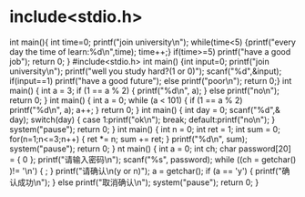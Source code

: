 # include<stdio.h>
int main(){
int time=0;
printf("join university\n");
while(time<5)
{printf("every day the time of learn:%d\n",time);
time++;}
if(time>=5)
printf("have a good job");
return 0;
}
#include<stdio.h>
int main()
{int input=0;
printf("join university\n");
printf("well you study hard?(1 or 0)");
scanf("%d",&input);
if(input==1)
printf("have a good future");
else printf("poor\n");
return 0;}
int main()
{
	int a = 3;
	if (1 == a % 2)
	{
		printf("%d\n", a);
	}
	else printf("no\n");
	return 0;
}
int main()
{
	int a = 0;
	while (a < 101)
	{
		if (1 == a % 2)
			printf("%d\n", a);
		a++;
	}
	return 0;
}
int main()
{
	int day = 0;
	scanf("%d",& day);
	switch(day)
	{
	case 1:printf("ok\n"); break;
	default:printf("no\n");
	}
	system("pause");
	return 0;
}
int main()
{
	int n = 0;
	int ret = 1;
	int sum = 0;
	for(n=1;n<=3;n++)
	{   ret *= n;
		sum += ret;
	}
	printf("%d\n", sum);
    system("pause");
	return 0;
}
nt main()
{
	int a = 0;
	int ch;
	char password[20] = { 0 };
	printf("请输入密码\n");
	scanf("%s", password);
    while ((ch = getchar() )!= '\n')
	{
		;
	}
	printf("请确认\n(y or n)");
	a = getchar();
		if (a == 'y')
		{
			printf("确认成功\n");
		}
	else
		printf("取消确认\n");
	system("pause");
		return 0;
}
